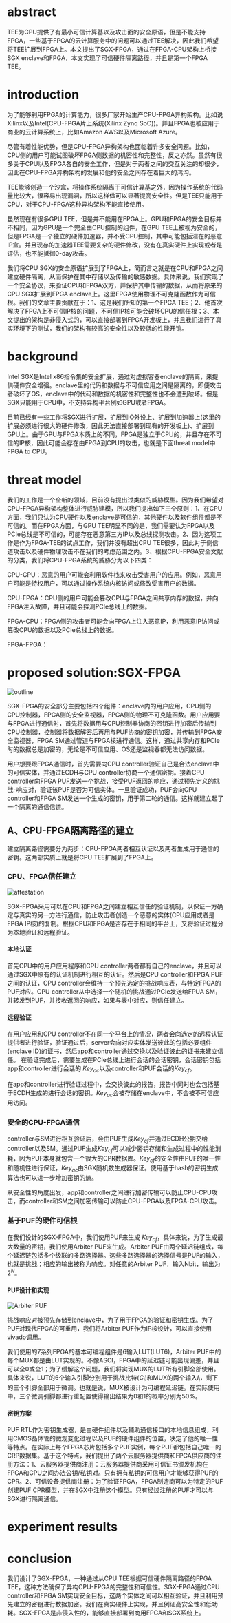 # abstract
TEE为CPU提供了有最小可信计算基以及攻击面的安全原语，但是不能支持FPGA，一些基于FPGA的云计算服务中的问题可以通过TEE解决，因此我们希望将TEE扩展到FPGA上。本文提出了SGX-FPGA，通过在FPGA-CPU架构上桥接SGX enclave和FPGA，本文实现了可信硬件隔离路径，并且是第一个FPGA TEE。
# introduction
为了能够利用FPGA的计算能力，很多厂家开始生产CPU-FPGA异构架构。比如说Xilinx以及Intel(CPU-FPGA片上系统(Xilinx Zynq SoC))。并且FPGA也被应用于商业的云计算系统上，比如Amazon AWS以及Microsoft Azure。

尽管有着性能优势，但是CPU-FPGA异构架构也面临着许多安全问题。比如，CPU侧的用户可能试图破坏FPGA侧数据的机密性和完整性，反之亦然。虽然有很多关于CPU以及FPGA各自的安全工作，但是对于两者之间的交互关注的却很少，因此在CPU-FPGA异构架构的发展和他的安全之间存在着巨大的鸿沟。

TEE能够创造一个沙盒，将操作系统隔离于可信计算基之外，因为操作系统的代码量比较大，很容易出现漏洞，所以这样做可以显著提高安全性。但是TEE只能用于CPU，对于CPU-FPGA这种异构架构不能直接使用。

虽然现在有很多GPU TEE，但是并不能用在FPGA上。GPU和FPGA的安全目标并不相同，因为GPU是一个完全由CPU控制的组件，在GPU TEE上被视为安全的，但是FPGA是一个独立的硬件加速器，并不受CPU控制，其中可能包括潜在的恶意IP盒。并且现存的加速器TEE需要复杂的硬件修改，没有在真实硬件上实现或者是评估，也不能抵御0-day攻击。

我们将CPU SGX的安全原语扩展到了FPGA上，简而言之就是在CPU和FPGA之间建立硬件隔离，从而保护在其中存储以及传输的敏感数据。具体来说，我们实现了一个安全协议，来验证CPU和FPGA双方，并保护其中传输的数据，从而将原来的CPU SGX扩展到FPGA enclave上。这里FPGA使用物理不可克隆函数作为可信根。我们的文章主要贡献在于：1、这是我们所知的第一个FPGA TEE；2、他首次解决了FPGA上不可信IP核的问题，不可信IP核可能会破坏CPU的信任根；3、本文提出的架构是非侵入式的，可以直接部署到FPGA开发板上，并且我们进行了真实环境下的测试，我们的架构有较高的安全性以及较低的性能开销。
# background

Intel SGX是Intel x86指令集的安全扩展，通过对虚拟容器enclave的隔离，来提供硬件安全增强。enclave里的代码和数据与不可信应用之间是隔离的，即便攻击者破坏了OS，enclave中的代码和数据的机密性和完整性也不会遭到破坏。但是SGX只能用于CPU中，不支持异构平台例如GPU或者FPGA。

目前已经有一些工作将SGX进行扩展，扩展到IO外设上、扩展到加速器上(这里的扩展必须进行很大的硬件修改，因此无法直接部署到现有的开发板上)、扩展到GPU上。由于GPU与FPGA本质上的不同，FPGA是独立于CPU的，并且存在不可信的IP核，因此可能会存在由FPGA到CPU的攻击，也就是下面threat model中FPGA to CPU。
# threat model

我们的工作是一个全新的领域，目前没有提出过类似的威胁模型。因为我们希望对CPU-FPGA异构架构整体进行威胁建模，所以我们提出如下三个原则：1、在CPU方面，我们只认为CPU硬件以及enclave是可信的，其他硬件以及软件组件都是不可信的。而在FPGA方面，与GPU TEE明显不同的是，我们需要认为FPGA以及PCIe总线是不可信的，可能存在恶意第三方IP以及总线探测攻击。2、因为这项工作是作为FPGA-TEE的试点工作，我们并没有超出CPU TEE很多，因此对于侧信道攻击以及硬件物理攻击不在我们的考虑范围之内。3、根据CPU-FPGA安全文献的分类，我们将CPU-FPGA系统的威胁分为以下四类：

CPU-CPU：恶意的用户可能会利用软件栈来攻击受害用户的应用。例如，恶意用户可能是特权用户，可以通过操作系统内核访问或修改受害用户的数据。

CPU-FPGA：CPU侧的用户可能会篡改CPU与FPGA之间共享内存的数据，并向FPGA注入故障，并且可能会探测PCIe总线上的数据。

FPGA-CPU：FPGA侧的攻击者可能会向FPGA上注入恶意IP，利用恶意IP访问或篡改CPU的数据以及PCIe总线上的数据。

FPGA-FPGA：
# proposed solution:SGX-FPGA

![outline](outline.png "D:\code\note\pic")

SGX-FPGA的安全部分主要包括四个组件：enclave内的用户应用，CPU侧的CPU控制器，FPGA侧的安全监视器，FPGA侧的物理不可克隆函数。用户应用要与FPGA进行通信时，首先将数据用与CPU控制器协商的密钥进行加密后传输到CPU控制器，控制器将数据解密后再用与PUF协商的密钥加密，并传输到FPGA安全监视器，FPGA SM通过管道与FPGA核进行通信。这样，通过共享内存和PCIe时的数据总是加密的，无论是不可信应用、OS还是监视器都无法访问数据。

用户想要跟FPGA通信时，首先需要向CPU controller验证自己是合法enclave中的可信实体，并通过ECDH与CPU controller协商一个通信密钥。接着CPU controller向FPGA PUF发送一个挑战，接受PUF返回的响应，通过预先定义的挑战-响应对，验证该PUF是否为可信实体。一旦验证成功，PUF会向CPU controller和FPGA SM发送一个生成的密钥，用于第二轮的通信。这样就建立起了一个隔离的通信信道。

## A、CPU-FPGA隔离路径的建立

建立隔离路径需要分为两步：CPU-FPGA两者相互认证以及两者生成用于通信的密钥。这两部实质上就是将CPU TEE扩展到了FPGA上。
### CPU、FPGA信任建立

![attestation](attestation.png "D:\code\note\pic")

SGX-FPGA采用可以在CPU和FPGA之间建立相互信任的验证机制，以保证一方确定与真实的另一方进行通信，防止攻击者创造一个恶意的实体(CPU应用或者是FPGA IP核)的复制。根据CPU和FPGA是否存在于相同的平台上，又将验证过程分为本地验证和远程验证。
#### 本地认证
首先CPU中的用户应用程序和CPU controller两者都有自己的enclave，并且可以通过SGX中原有的认证机制进行相互的认证。然后是CPU controller和FPGA PUF之间的认证，CPU controller会维持一个预先选定的挑战响应表，与特定FPGA的PUF对应。CPU controller从中选择一个随机的挑战通过PCIe发送给FPUA SM，并转发到PUF，并接收返回的响应，如果与表中对应，则信任建立。
#### 远程验证
在用户应用和CPU controller不在同一个平台上的情况，两者会向选定的远程认证提供者进行验证，验证通过后，server会向对应实体发送彼此的包括必要组件(enclave ID)的证书，然后app和controller通过交换以及验证彼此的证书来建立信任。
在验证完成后，需要生成在PCIe总线上进行会话的会话密钥，会话密钥包括app和controller进行会话的 $Key_{ac}$以及controller和PUF会话的$Key_{cf}$。

在app和controller进行验证过程中，会交换彼此的报告，报告中同时也会包括基于ECDH生成的进行会话的密钥。$Key_{ac}$会被存储在enclave中，不会被不可信应用访问。

### 安全的CPU-FPGA通信
controller与SM进行相互验证后，会由PUF生成$Key_{cf}$并通过ECDH公钥交给controller以及SM。通过PUF生成$Key_{cf}$可以减少密钥存储和生成过程中的性能消耗，因为PUF本身就包含一个很大的CPR数据库。$Key_{cf}$的安全性由PUF的唯一性和随机性进行保证，$Key_{ac}$由SGX随机数生成器保证。使用基于hash的密钥生成算法也可以进一步增加密钥的熵。

从安全性的角度出发，app和controller之间进行加密传输可以防止CPU-CPU攻击，而controller和SM之间加密传输可以防止CPU-FPGA以及FPGA-CPU攻击。

### 基于PUF的硬件可信根
在我们设计的SGX-FPGA中，我们使用PUF来生成 $Key_{cf}$，具体来说，为了生成最大数量的密钥，我们使用Arbiter PUF来生成。Arbiter PUF由两个延迟链组成，每个延迟链包括多个级联的多路选择器。这些多路选择器的选择信号是PUF的输入，也就是挑战；相应的输出被称为响应。对任意的Arbiter PUF，输入Nbit，输出为$2^N$。
#### PUF设计和实现

![Arbiter PUF](Arbiter_PUF.png "D:\code\note\pic")

挑战响应对被预先存储到enclave中，为了用于FPGA的验证和密钥生成。为了PUF对现代FPGA的可重用，我们将Arbiter PUF作为IP核设计，可以直接使用vivado调用。

我们使用的7系列FPGA的基本可编程组件是6输入LUT(LUT6)，Arbiter PUF中的每个MUX都是由LUT实现的。不像ASCI，FPGA中的延迟链可能出现偏差，并且可以全0或全1；为了缓解这个问题，我们将实现MUX的LUT所有引脚全部使用。具体来说，LUT的6个输入引脚分别用于挑战比特($C_i$)和MUX的两个输入$I_i$，剩下的三个引脚全部用于微调。也就是说，MUX被设计为可编程延迟链。在实际使用中，三个微调引脚都进行重配置使得输出结果为0和1的概率分别为50%。

#### 密钥方案
PUF RTL作为密钥生成器，是由硬件组件以及辅助通信接口的本地信息组成，利用CMOS晶体管的微观变化过程以及PUF的硬件组件的位置，决定了他的唯一性等特点。在实际上每个FPGA芯片包括多个PUF实例，每个PUF都包括自己唯一的CRP数据集。基于这个特点，我们提出了两个云服务器提供商和FPGA供应商的注册方法：1、云服务器提供商注册：云服务器提供商采用可信证书颁发机构在FPGA和CPU之间办法公钥/私钥对。只有拥有私钥的可信用户才能够获得PUF的CPR。2、可信设备提供商注册：为了验证FPGA，FPGA制造商可以为特定的PUF创建PUF CPR模型，并在SGX中注册这个模型。只有经过注册的PUF才可以与SGX进行隔离通信。

# experiment results
# conclusion
我们设计了SGX-FPGA，一种通过从CPU TEE根据可信硬件隔离路径的FPGA TEE，这种方法确保了异构CPU-FPGA的完整性和可信性。SGX-FPGA通过CPU controller和FPGA SM实现安全目标，这两个实体之间可以相互验证，并且利用预先建立的密钥进行数据加密。我们在真实硬件上实现，并且例证高安全性和低功耗。SGX-FPGA是非侵入性的，能够直接部署到商用FPGA和SGX系统上。